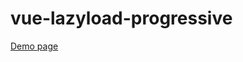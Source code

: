 # vue-lazyload-progressive

[Demo page](https://jiuyekafei.github.io/vue-lazyload-progressive/dist/index.html) 
